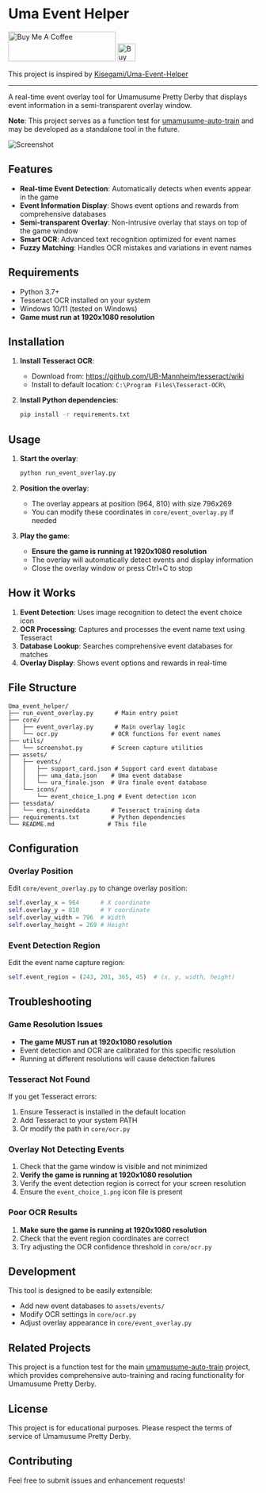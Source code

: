 # Uma Event Helper

<a href="https://www.buymeacoffee.com/ngowonder" target="_blank"><img src="https://cdn.buymeacoffee.com/buttons/v2/default-yellow.png" alt="Buy Me A Coffee" style="height: 60px !important;width: 217px !important;" ></a>  <a href='https://ko-fi.com/F1F21AN8FX' target='_blank'><img height='36' style='border:0px;height:36px;' src='https://storage.ko-fi.com/cdn/kofi6.png?v=6' border='0' alt='Buy Me a Coffee at ko-fi.com' /></a>


This project is inspired by [Kisegami/Uma-Event-Helper](https://github.com/Kisegami/Uma-Event-Helper)

---

A real-time event overlay tool for Umamusume Pretty Derby that displays event information in a semi-transparent overlay window.

**Note**: This project serves as a function test for [umamusume-auto-train](https://github.com/Kisegami/umamusume-auto-train) and may be developed as a standalone tool in the future.

![Screenshot](Screenshot.png)

## Features

- **Real-time Event Detection**: Automatically detects when events appear in the game
- **Event Information Display**: Shows event options and rewards from comprehensive databases
- **Semi-transparent Overlay**: Non-intrusive overlay that stays on top of the game window
- **Smart OCR**: Advanced text recognition optimized for event names
- **Fuzzy Matching**: Handles OCR mistakes and variations in event names

## Requirements

- Python 3.7+
- Tesseract OCR installed on your system
- Windows 10/11 (tested on Windows)
- **Game must run at 1920x1080 resolution**

## Installation

1. **Install Tesseract OCR**:
   - Download from: https://github.com/UB-Mannheim/tesseract/wiki
   - Install to default location: `C:\Program Files\Tesseract-OCR\`

2. **Install Python dependencies**:
   ```bash
   pip install -r requirements.txt
   ```

## Usage

1. **Start the overlay**:
   ```bash
   python run_event_overlay.py
   ```

2. **Position the overlay**:
   - The overlay appears at position (964, 810) with size 796x269
   - You can modify these coordinates in `core/event_overlay.py` if needed

3. **Play the game**:
   - **Ensure the game is running at 1920x1080 resolution**
   - The overlay will automatically detect events and display information
   - Close the overlay window or press Ctrl+C to stop

## How it Works

1. **Event Detection**: Uses image recognition to detect the event choice icon
2. **OCR Processing**: Captures and processes the event name text using Tesseract
3. **Database Lookup**: Searches comprehensive event databases for matches
4. **Overlay Display**: Shows event options and rewards in real-time

## File Structure

```
Uma_event_helper/
├── run_event_overlay.py      # Main entry point
├── core/
│   ├── event_overlay.py      # Main overlay logic
│   └── ocr.py               # OCR functions for event names
├── utils/
│   └── screenshot.py        # Screen capture utilities
├── assets/
│   ├── events/
│   │   ├── support_card.json # Support card event database
│   │   ├── uma_data.json    # Uma event database
│   │   └── ura_finale.json  # Ura finale event database
│   └── icons/
│       └── event_choice_1.png # Event detection icon
├── tessdata/
│   └── eng.traineddata      # Tesseract training data
├── requirements.txt         # Python dependencies
└── README.md               # This file
```

## Configuration

### Overlay Position
Edit `core/event_overlay.py` to change overlay position:
```python
self.overlay_x = 964      # X coordinate
self.overlay_y = 810      # Y coordinate
self.overlay_width = 796  # Width
self.overlay_height = 269 # Height
```

### Event Detection Region
Edit the event name capture region:
```python
self.event_region = (243, 201, 365, 45)  # (x, y, width, height)
```

## Troubleshooting

### Game Resolution Issues
- **The game MUST run at 1920x1080 resolution**
- Event detection and OCR are calibrated for this specific resolution
- Running at different resolutions will cause detection failures

### Tesseract Not Found
If you get Tesseract errors:
1. Ensure Tesseract is installed in the default location
2. Add Tesseract to your system PATH
3. Or modify the path in `core/ocr.py`

### Overlay Not Detecting Events
1. Check that the game window is visible and not minimized
2. **Verify the game is running at 1920x1080 resolution**
3. Verify the event detection region is correct for your screen resolution
4. Ensure the `event_choice_1.png` icon file is present

### Poor OCR Results
1. **Make sure the game is running at 1920x1080 resolution**
2. Check that the event region coordinates are correct
3. Try adjusting the OCR confidence threshold in `core/ocr.py`

## Development

This tool is designed to be easily extensible:
- Add new event databases to `assets/events/`
- Modify OCR settings in `core/ocr.py`
- Adjust overlay appearance in `core/event_overlay.py`

## Related Projects

This project is a function test for the main [umamusume-auto-train](https://github.com/Kisegami/umamusume-auto-train) project, which provides comprehensive auto-training and racing functionality for Umamusume Pretty Derby.

## License

This project is for educational purposes. Please respect the terms of service of Umamusume Pretty Derby.

## Contributing

Feel free to submit issues and enhancement requests! 
